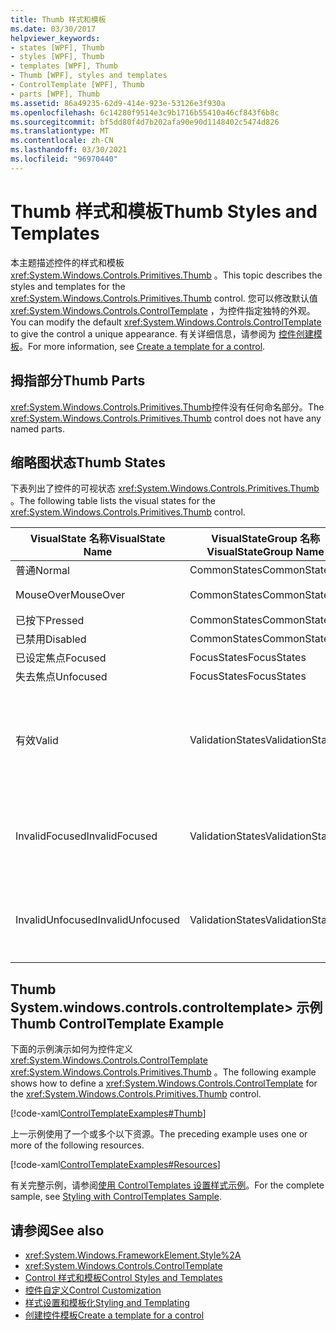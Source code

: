 ```yaml
---
title: Thumb 样式和模板
ms.date: 03/30/2017
helpviewer_keywords:
- states [WPF], Thumb
- styles [WPF], Thumb
- templates [WPF], Thumb
- Thumb [WPF], styles and templates
- ControlTemplate [WPF], Thumb
- parts [WPF], Thumb
ms.assetid: 86a49235-62d9-414e-923e-53126e3f930a
ms.openlocfilehash: 6c14280f9514e3c9b1716b55410a46cf843f6b8c
ms.sourcegitcommit: bf5dd80f4d7b202afa90e90d1148402c5474d826
ms.translationtype: MT
ms.contentlocale: zh-CN
ms.lasthandoff: 03/30/2021
ms.locfileid: "96970440"
---
```

# <a name="thumb-styles-and-templates"></a><span data-ttu-id="b38ad-102">Thumb 样式和模板</span><span class="sxs-lookup"><span data-stu-id="b38ad-102">Thumb Styles and Templates</span></span>

<span data-ttu-id="b38ad-103">本主题描述控件的样式和模板 <xref:System.Windows.Controls.Primitives.Thumb> 。</span><span class="sxs-lookup"><span data-stu-id="b38ad-103">This topic describes the styles and templates for the <xref:System.Windows.Controls.Primitives.Thumb> control.</span></span> <span data-ttu-id="b38ad-104">您可以修改默认值 <xref:System.Windows.Controls.ControlTemplate> ，为控件指定独特的外观。</span><span class="sxs-lookup"><span data-stu-id="b38ad-104">You can modify the default <xref:System.Windows.Controls.ControlTemplate> to give the control a unique appearance.</span></span> <span data-ttu-id="b38ad-105">有关详细信息，请参阅为 [控件创建模板](/dotnet/desktop-wpf/themes/how-to-create-apply-template)。</span><span class="sxs-lookup"><span data-stu-id="b38ad-105">For more information, see [Create a template for a control](/dotnet/desktop-wpf/themes/how-to-create-apply-template).</span></span>

## <a name="thumb-parts"></a><span data-ttu-id="b38ad-106">拇指部分</span><span class="sxs-lookup"><span data-stu-id="b38ad-106">Thumb Parts</span></span>

<span data-ttu-id="b38ad-107"><xref:System.Windows.Controls.Primitives.Thumb>控件没有任何命名部分。</span><span class="sxs-lookup"><span data-stu-id="b38ad-107">The <xref:System.Windows.Controls.Primitives.Thumb> control does not have any named parts.</span></span>

## <a name="thumb-states"></a><span data-ttu-id="b38ad-108">缩略图状态</span><span class="sxs-lookup"><span data-stu-id="b38ad-108">Thumb States</span></span>

<span data-ttu-id="b38ad-109">下表列出了控件的可视状态 <xref:System.Windows.Controls.Primitives.Thumb> 。</span><span class="sxs-lookup"><span data-stu-id="b38ad-109">The following table lists the visual states for the <xref:System.Windows.Controls.Primitives.Thumb> control.</span></span>

|<span data-ttu-id="b38ad-110">VisualState 名称</span><span class="sxs-lookup"><span data-stu-id="b38ad-110">VisualState Name</span></span>|<span data-ttu-id="b38ad-111">VisualStateGroup 名称</span><span class="sxs-lookup"><span data-stu-id="b38ad-111">VisualStateGroup Name</span></span>|<span data-ttu-id="b38ad-112">描述</span><span class="sxs-lookup"><span data-stu-id="b38ad-112">Description</span></span>|
|-|-|-|
|<span data-ttu-id="b38ad-113">普通</span><span class="sxs-lookup"><span data-stu-id="b38ad-113">Normal</span></span>|<span data-ttu-id="b38ad-114">CommonStates</span><span class="sxs-lookup"><span data-stu-id="b38ad-114">CommonStates</span></span>|<span data-ttu-id="b38ad-115">默认状态。</span><span class="sxs-lookup"><span data-stu-id="b38ad-115">The default state.</span></span>|
|<span data-ttu-id="b38ad-116">MouseOver</span><span class="sxs-lookup"><span data-stu-id="b38ad-116">MouseOver</span></span>|<span data-ttu-id="b38ad-117">CommonStates</span><span class="sxs-lookup"><span data-stu-id="b38ad-117">CommonStates</span></span>|<span data-ttu-id="b38ad-118">鼠标指针悬停在控件上方。</span><span class="sxs-lookup"><span data-stu-id="b38ad-118">The mouse pointer is positioned over the control.</span></span>|
|<span data-ttu-id="b38ad-119">已按下</span><span class="sxs-lookup"><span data-stu-id="b38ad-119">Pressed</span></span>|<span data-ttu-id="b38ad-120">CommonStates</span><span class="sxs-lookup"><span data-stu-id="b38ad-120">CommonStates</span></span>|<span data-ttu-id="b38ad-121">已按下控件。</span><span class="sxs-lookup"><span data-stu-id="b38ad-121">The control is pressed.</span></span>|
|<span data-ttu-id="b38ad-122">已禁用</span><span class="sxs-lookup"><span data-stu-id="b38ad-122">Disabled</span></span>|<span data-ttu-id="b38ad-123">CommonStates</span><span class="sxs-lookup"><span data-stu-id="b38ad-123">CommonStates</span></span>|<span data-ttu-id="b38ad-124">已禁用控件。</span><span class="sxs-lookup"><span data-stu-id="b38ad-124">The control is disabled.</span></span>|
|<span data-ttu-id="b38ad-125">已设定焦点</span><span class="sxs-lookup"><span data-stu-id="b38ad-125">Focused</span></span>|<span data-ttu-id="b38ad-126">FocusStates</span><span class="sxs-lookup"><span data-stu-id="b38ad-126">FocusStates</span></span>|<span data-ttu-id="b38ad-127">控件有焦点。</span><span class="sxs-lookup"><span data-stu-id="b38ad-127">The control has focus.</span></span>|
|<span data-ttu-id="b38ad-128">失去焦点</span><span class="sxs-lookup"><span data-stu-id="b38ad-128">Unfocused</span></span>|<span data-ttu-id="b38ad-129">FocusStates</span><span class="sxs-lookup"><span data-stu-id="b38ad-129">FocusStates</span></span>|<span data-ttu-id="b38ad-130">控件没有焦点。</span><span class="sxs-lookup"><span data-stu-id="b38ad-130">The control does not have focus.</span></span>|
|<span data-ttu-id="b38ad-131">有效</span><span class="sxs-lookup"><span data-stu-id="b38ad-131">Valid</span></span>|<span data-ttu-id="b38ad-132">ValidationStates</span><span class="sxs-lookup"><span data-stu-id="b38ad-132">ValidationStates</span></span>|<span data-ttu-id="b38ad-133">控件使用 <xref:System.Windows.Controls.Validation> 类， <xref:System.Windows.Controls.Validation.HasError%2A?displayProperty=nameWithType> 附加属性为 `false` 。</span><span class="sxs-lookup"><span data-stu-id="b38ad-133">The control uses the <xref:System.Windows.Controls.Validation> class and the <xref:System.Windows.Controls.Validation.HasError%2A?displayProperty=nameWithType> attached property is `false`.</span></span>|
|<span data-ttu-id="b38ad-134">InvalidFocused</span><span class="sxs-lookup"><span data-stu-id="b38ad-134">InvalidFocused</span></span>|<span data-ttu-id="b38ad-135">ValidationStates</span><span class="sxs-lookup"><span data-stu-id="b38ad-135">ValidationStates</span></span>|<span data-ttu-id="b38ad-136"><xref:System.Windows.Controls.Validation.HasError%2A?displayProperty=nameWithType>附加属性是 `true` 控件具有焦点。</span><span class="sxs-lookup"><span data-stu-id="b38ad-136">The <xref:System.Windows.Controls.Validation.HasError%2A?displayProperty=nameWithType> attached property is `true` has the control has focus.</span></span>|
|<span data-ttu-id="b38ad-137">InvalidUnfocused</span><span class="sxs-lookup"><span data-stu-id="b38ad-137">InvalidUnfocused</span></span>|<span data-ttu-id="b38ad-138">ValidationStates</span><span class="sxs-lookup"><span data-stu-id="b38ad-138">ValidationStates</span></span>|<span data-ttu-id="b38ad-139"><xref:System.Windows.Controls.Validation.HasError%2A?displayProperty=nameWithType>附加属性是 `true` 控件没有焦点。</span><span class="sxs-lookup"><span data-stu-id="b38ad-139">The <xref:System.Windows.Controls.Validation.HasError%2A?displayProperty=nameWithType> attached property is `true` has the control does not have focus.</span></span>|

## <a name="thumb-controltemplate-example"></a><span data-ttu-id="b38ad-140">Thumb System.windows.controls.controltemplate> 示例</span><span class="sxs-lookup"><span data-stu-id="b38ad-140">Thumb ControlTemplate Example</span></span>

<span data-ttu-id="b38ad-141">下面的示例演示如何为控件定义 <xref:System.Windows.Controls.ControlTemplate> <xref:System.Windows.Controls.Primitives.Thumb> 。</span><span class="sxs-lookup"><span data-stu-id="b38ad-141">The following example shows how to define a <xref:System.Windows.Controls.ControlTemplate> for the <xref:System.Windows.Controls.Primitives.Thumb> control.</span></span>

[!code-xaml[ControlTemplateExamples#Thumb](~/samples/snippets/csharp/VS_Snippets_Wpf/ControlTemplateExamples/CS/resources/slider.xaml#thumb)]

<span data-ttu-id="b38ad-142">上一示例使用了一个或多个以下资源。</span><span class="sxs-lookup"><span data-stu-id="b38ad-142">The preceding example uses one or more of the following resources.</span></span>

[!code-xaml[ControlTemplateExamples#Resources](~/samples/snippets/csharp/VS_Snippets_Wpf/ControlTemplateExamples/CS/resources/shared.xaml#resources)]

<span data-ttu-id="b38ad-143">有关完整示例，请参阅[使用 ControlTemplates 设置样式示例](https://github.com/Microsoft/WPF-Samples/tree/master/Styles%20&%20Templates/IntroToStylingAndTemplating)。</span><span class="sxs-lookup"><span data-stu-id="b38ad-143">For the complete sample, see [Styling with ControlTemplates Sample](https://github.com/Microsoft/WPF-Samples/tree/master/Styles%20&%20Templates/IntroToStylingAndTemplating).</span></span>

## <a name="see-also"></a><span data-ttu-id="b38ad-144">请参阅</span><span class="sxs-lookup"><span data-stu-id="b38ad-144">See also</span></span>

- <xref:System.Windows.FrameworkElement.Style%2A>
- <xref:System.Windows.Controls.ControlTemplate>
- [<span data-ttu-id="b38ad-145">Control 样式和模板</span><span class="sxs-lookup"><span data-stu-id="b38ad-145">Control Styles and Templates</span></span>](control-styles-and-templates.md)
- [<span data-ttu-id="b38ad-146">控件自定义</span><span class="sxs-lookup"><span data-stu-id="b38ad-146">Control Customization</span></span>](control-customization.md)
- [<span data-ttu-id="b38ad-147">样式设置和模板化</span><span class="sxs-lookup"><span data-stu-id="b38ad-147">Styling and Templating</span></span>](/dotnet/desktop-wpf/fundamentals/styles-templates-overview)
- [<span data-ttu-id="b38ad-148">创建控件模板</span><span class="sxs-lookup"><span data-stu-id="b38ad-148">Create a template for a control</span></span>](/dotnet/desktop-wpf/themes/how-to-create-apply-template)
